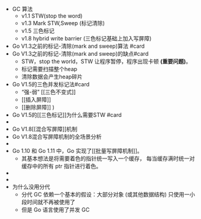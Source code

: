 - GC 算法
	- v1.1	STW(stop the word)
	- v1.3	Mark STW,Sweep (标记清除)
	- v1.5	三色标记
	- v1.8	hybrid write barrier (三色标记基础上加入写屏障)
- Go V1.3之前的标记-清除(mark and sweep)算法 #card
- Go V1.3之前的标记-清除(mark and sweep)的缺点#card
	- STW，stop the world，STW 让程序暂停，程序出现卡顿 **(重要问题)**。
	- 标记需要扫描整个heap
	- 清除数据会产生heap碎片
- Go V1.5的三色并发标记法#card
	- “强-弱” [[三色不变式]]
	- [[插入屏障]]
	- [[删除屏障]] )
- Go V1.5的[[三色标记]]为什么需要STW #card
-
- Go V1.8[[混合写屏障]]机制
- Go V1.8混合写屏障机制的全场景分析
-
- Go 1.10 和 Go 1.11 中，Go 实现了[[批量写屏障机制]]。
	- 其基本想法是将需要着色的指针统一写入一个缓存， 每当缓存满时统一对缓存中的所有 ptr 指针进行着色。
-
-
- 为什么没用分代
	- 分代 GC 依赖一个基本的假设：大部分对象 (或其他数据结构) 只使用一小段时间就不再被使用了
	- 但是 Go 语言使用了并发 GC
